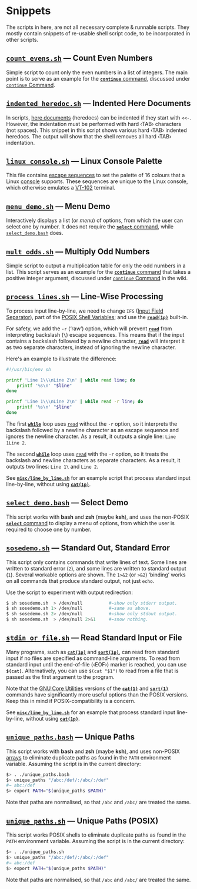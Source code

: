 # Snippets

The scripts in here, are not all necessary complete & runnable scripts. They mostly contain snippets of re-usable shell script code, to be incorporated in other scripts.

## [`count_evens.sh`][shs1st-snip-count_evens_sh] — Count Even Numbers

Simple script to count only the even numbers in a list of integers. The main point is to serve as an example for the [**`continue`** command][man7-bash-continue], discussed under [`continue` Command][idgh-shs1st-wiki-script-extx-cont].

[shs1st-snip-count_evens_sh]:
   https://github.com/incusdata/shs1st/blob/main/snip/count_evens.sh
   "GitHub — Incus Data / Shell Scripting First / Snippets / count_evens.sh"
[man7-bash-continue]:
   https://ss64.com/bash/continue.html
   "man7/bash continue — Perform next iteration of a loop" 
[idgh-shs1st-wiki-script-extx-cont]:
   https://github.com/incusdata/shs1st/wiki/06-Shell-Scripts#continue-command
   "GitHub — Incus Data / Shell Scripting First / Wiki / Execution Transfer / continue Command"

## [`indented_heredoc.sh`][shs1st-snip-indented_heredoc_sh] — Indented Here Documents

In scripts, [here documents][w-heredoc] (heredocs) can be indented if they start with `<<-`. However, the indentation must be performed with hard ‹TAB› characters (not spaces). This snippet in this script shows various hard ‹TAB› indented heredocs. The output will show that the shell removes all hard ‹TAB› indentation.

[shs1st-snip-indented_heredoc_sh]:
   https://github.com/incusdata/shs1st/blob/main/snip/indented_heredoc.sh
   "GitHub — Incus Data / Shell Scripting First / Snippets / indented_heredoc.sh"
[w-heredoc]:
   https://en.wikipedia.org/wiki/Here_document
   "Wikipedia — Here Documents"

## [`linux_console.sh`][shs1st-snip-linux_console_sh] — Linux Console Palette

This file contains [escape sequences][man7-console_codes4] to set the palette of 16 colours that a Linux [console][w-linux-cons] supports. These sequences are unique to the Linux console, which otherwise emulates a [VT-102][w-vt100] terminal.

[shs1st-snip-linux_console_sh]:
   https://github.com/incusdata/shs1st/blob/main/snip/linux_console.sh
   "GitHub — Incus Data / Shell Scripting First / Snippets / linux_console.sh"
[man7-console_codes4]:
   https://www.man7.org/linux/man-pages/man4/console_codes.4.html
   "man7/Linux — console_codes(4) — Linux console escape and control sequences"
[w-linux-cons]:
   https://en.wikipedia.org/wiki/Linux_console
   "Wikipedia — Linux Console"
[w-vt100]:
   https://en.wikipedia.org/wiki/VT100
   "Wikipedia — VT100 Terminal"

## [`menu_demo.sh`][shs1st-snip-menu_demo_sh] — Menu Demo

Interactively displays a list (or *menu*) of options, from which the user can select one by number. It does not require the [**`select`** command][ss64-bash-select], while  [`select_demo.bash`](#select_demobashshs1st-misc-select_demo_bash--select-demo) does.

[ss64-bash-select]:
   https://ss64.com/bash/select.html
   "SS64/bash select — Easy menu generation"
[shs1st-snip-menu_demo_sh]:
   https://github.com/incusdata/shs1st/blob/main/snip/menu_demo.sh
   "GitHub — Incus Data / Shell Scripting First / Snippets / menu_demo.sh"

## [`mult_odds.sh`][shs1st-snip-mult_odds_sh] — Multiply Odd Numbers

Simple script to output a multiplication table for only the odd numbers in a list. This script serves as an example for the [**`continue`** command][man7-bash-cont] that takes a positive integer argument, discussed under [`continue` Command][idgh-shs1st-wiki-script-extx-cont] in the wiki.

[shs1st-snip-mult_odds_sh]:
   https://github.com/incusdata/shs1st/blob/main/snip/mult_odds.sh
   "GitHub — Incus Data / Shell Scripting First / Snippets / mult_odds.sh"
[man7-bash-cont]:
   https://ss64.com/bash/continue.html
   "man7/bash break — Evaluate next iteration of a loop" 
[idgh-shs1st-wiki-script-extx-cont]:
   https://github.com/incusdata/shs1st/wiki/06-Shell-Scripts#continue-command
   "GitHub — Incus Data / Shell Scripting First / Wiki / Execution Transfer / continue Command"

## [`process_lines.sh`][shs1st-snip-process_lines_sh] — Line-Wise Processing

To process input line-by-line, we need to change `IFS` ([Input Field Separator][w-ifs]), part of the [POSIX Shell Variables][og-util-shcmd-shvars]; and use the [**`read(1p)`**][man7-read1p] built-in.

For safety, we add the `-r` (‘raw’) option, which will prevent [**`read`**][man7-read1p] from interpreting backslash (**`\`**) escape sequences. This means that if the input contains a backslash followed by a newline character, [**`read`**][man7-read1p] will interpret it as two separate characters, instead of ignoring the newline character.

Here's an example to illustrate the difference:

```sh
#!/usr/bin/env sh

printf 'Line 1\\\nLine 2\n' | while read line; do
    printf '%s\n' "$line"
done

printf 'Line 1\\\nLine 2\n' | while read -r line; do
    printf '%s\n' "$line"
done
```

The first [**`while`**][og-util-shcmd-while] loop uses [`read`][man7-read1p] without the `-r` option, so it interprets the backslash followed by a newline character as an escape sequence and ignores the newline character. As a result, it outputs a single line: `Line 1Line 2`.

The second [**`while`**][ss64-while] loop uses [`read`][man7-read1p] with the `-r` option, so it treats the backslash and newline characters as separate characters. As a result, it outputs two lines: `Line 1\` and `Line 2`.

See [**`misc/line_by_line.sh`**][shs1st-misc-line_by_line_sh] for an example script that process standard input line-by-line, without using [**`cat(1p)`**][man7-cat1p].

[shs1st-snip-process_lines_sh]:
   https://github.com/incusdata/shs1st/blob/main/snip/process_lines.sh
   "GitHub — Incus Data / Shell Scripting First / Snippets / process_lines.sh"
[shs1st-misc-line_by_line_sh]:
   https://github.com/incusdata/shs1st/blob/main/misc/line_by_line.sh
   "GitHub — Incus Data / Shell Scripting First / Miscellaneous / line_by_line.sh"
[w-ifs]:
   https://en.wikipedia.org/wiki/Input_Field_Separators
   "Wikipedia — Input Field Separators"
[og-util-shcmd-shvars]:
   https://pubs.opengroup.org/onlinepubs/9699919799/utilities/V3_chap02.html#tag_18_05_03
   "POSIX — Utilities / Shell Command Language # 2.5.3 Shell Variables"
[man7-read1p]:
   https://www.man7.org/linux/man-pages/man1/read.1p.html
   "man7/Linux — read(1p) — Read from standard input into shell variable"
[ss64-while]:
   https://ss64.com/bash/while.html
   "SS64/Bash — while built-in command"
[og-util-shcmd-while]:
   https://pubs.opengroup.org/onlinepubs/9699919799/utilities/V3_chap02.html#tag_18_09_04_09
   "POSIX — Utilities / Shell Command Language # 2.9.4 Compound Commands .. while"

## [`select_demo.bash`][shs1st-snip-select_demo_bash] — Select Demo

This script works with **bash** and **zsh** (maybe **ksh**), and uses the non-POSIX [**`select`** command][ss64-bash-select] to display a menu of options, from which the user is required to choose one by number.

[ss64-bash-select]:
   https://ss64.com/bash/select.html
   "SS64/bash select — Easy menu generation"
[shs1st-snip-select_demo_bash]:
   https://github.com/incusdata/shs1st/blob/main/snip/select_demo.bash
   "GitHub — Incus Data / Shell Scripting First / Snippets / select_demo.bash"

## [`sosedemo.sh`][shs1st-snip-sosedemo_sh] — Standard Out, Standard Error 

This script only contains commands that write lines of text. Some lines are written to standard error (`2`), and some lines are written to standard output (`1`). Several workable options are shown. The `1>&2` (or `>&2`) ‘binding’ works on all commands that produce standard output, not just `echo`.

Use the script to experiment with output redirection:

```sh
$ sh sosedemo.sh  > /dev/null          #←show only stderr output.
$ sh sosedemo.sh 1> /dev/null          #←same as above.
$ sh sosedemo.sh 2> /dev/null          #←show only stdout output.
$ sh sosedemo.sh  > /dev/null 2>&1     #←snow nothing.
```

[shs1st-snip-sosedemo_sh]:
   https://github.com/incusdata/shs1st/blob/main/snip/sosedemo.sh
   "GitHub — Incus Data / Shell Scripting First / Snippets / sosedemo.sh"

## [`stdin_or_file.sh`][shs1st-snip-stdin_or_file_sh] — Read Standard Input or File

Many programs, such as [**`cat(1p)`**][man7-cat1p] and [**`sort(1p)`**][man7-sort1p], can read from standard input if no files are specified as command-line arguments. To read from standard input until the end-of-file (‹EOF›) marker is reached, you can use **`$(cat)`**. Alternatively, you can use `$(cat "$1")` to read from a file that is passed as the first argument to the program.

Note that the [GNU Core Utilities][w-gnu-coreutils] versions of the [**`cat(1)`**][man7-cat1] and [**`sort(1)`**][man7-sort1] commands have significantly more useful options than the POSIX versions. Keep this in mind if POSIX-compatibility is a concern.

See [**`misc/line_by_line.sh`**][shs1st-misc-line_by_line_sh] for an example that process standard input line-by-line, without using [**`cat(1p)`**][man7-cat1p].

[shs1st-snip-stdin_or_file_sh]:
   https://github.com/incusdata/shs1st/blob/main/snip/stdin_or_file.sh
   "GitHub — Incus Data / Shell Scripting First / Snippets / stdin_or_file.sh"
[man7-cat1p]:
   https://man7.org/linux/man-pages/man1/cat.1p.html
   "man7/cat(1p) — Concatenate and print files"
[man7-cat1]:
   https://man7.org/linux/man-pages/man1/cat.1.html
   "man7/cat(1) — Concatenate files and print on standard output" 
[man7-sort1p]:
   https://man7.org/linux/man-pages/man1/sort.1p.html
   "man7/sort(1p) — Sort, merge, or sequence check text files"
[man7-sort1]:
   https://man7.org/linux/man-pages/man1/sort.1.html
   "man7/sort(1) — Sort lines of text files" 
[w-gnu-coreutils]:
   https://en.wikipedia.org/wiki/GNU_Core_Utilities
   "Wikipedia — GNU Core Utilities"

## [`unique_paths.bash`][shs1st-snip-unique_paths_bash] — Unique Paths 

This script works with **bash** and **zsh** (maybe **ksh**), and uses non-POSIX [arrays][bash-ref-arrays] to eliminate duplicate paths as found in the `PATH` environment variable. Assuming the script is in the current directory: 

```sh
$> . ./unique_paths.bash
$> unique_paths "/abc:/def/:/abc/:/def"
#→ abc:/def
$> export PATH="$(unique_paths $PATH)"
```

Note that paths are normalised, so that `/abc` and `/abc/` are treated the same.

[bash-ref-arrays]:
   https://www.gnu.org/software/bash/manual/html_node/Arrays.html
   "Bash Reference — 6.7 Arrays"
[shs1st-snip-unique_paths_bash]:
   https://github.com/incusdata/shs1st/blob/main/snip/unique_paths.bash
   "GitHub — Incus Data / Shell Scripting First / Snippets / unique_paths.bash"

## [`unique_paths.sh`][shs1st-snip-unique_paths_sh] — Unique Paths (POSIX)

This script works POSIX shells to eliminate duplicate paths as found in the `PATH` environment variable. Assuming the script is in the current directory: 

```sh
$> . ./unique_paths.sh
$> unique_paths "/abc:/def/:/abc/:/def"
#→ abc:/def
$> export PATH="$(unique_paths $PATH)"
```

Note that paths are normalised, so that `/abc` and `/abc/` are treated the same.

[shs1st-snip-unique_paths_sh]:
   https://github.com/incusdata/shs1st/blob/main/snip/unique_paths.sh
   "GitHub — Incus Data / Shell Scripting First / Snippets / unique_paths.sh"
